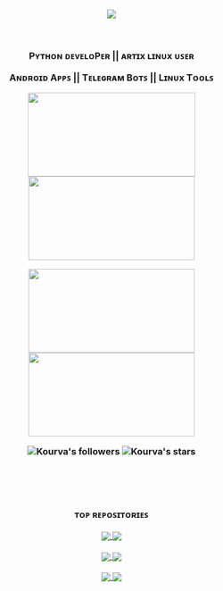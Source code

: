 <!-- ![Banner1](https://github.com/Kourva/Kourva/assets/118578799/b9a53968-5063-4b4b-91ae-174827134174)
![Banner2](https://github.com/Kourva/Kourva/assets/118578799/8e2fd200-584d-4332-8263-a3429f3349f9)
 -->
<!-- Trophies || About -->
<h3 align="center">
    <img align="center" src="https://github-profile-trophy.vercel.app/?username=Kourva&no-bg=true&no-frame=true&column=6&row=1&margin-w=10&border_color=00aa00&theme=matrix%" />
    <br><br><br>
    <p> Pʏᴛʜᴏɴ ᴅᴇᴠᴇʟᴏPᴇʀ || ᴀʀᴛɪx ʟɪɴᴜx ᴜꜱᴇʀ </p> 
    <p> Aɴᴅʀᴏɪᴅ Aᴩᴩꜱ || Tᴇʟᴇɢʀᴀᴍ Bᴏᴛꜱ || Lɪɴᴜx Tᴏᴏʟꜱ </p>
    <p align="center">
        <a href="https://www.hackerrank.com/certificates/c3daf8efff6a">
            <img src="https://user-images.githubusercontent.com/118578799/233812176-983a8253-d161-4a1e-a336-0db76fcc15e2.png" width=300 height=150/>
        </a>
        <a href="https://verify.mygreatlearning.com/verify/YJFFJNUM">
            <img src="https://dtmvamahs40ux.cloudfront.net/ComplementaryCourseCertificate/2711791/original/Mike_Kourva20230608-69-1gt13gw.jpg" width=298 height=150/>
        </a>
    </p>
    <p align="center">
        <a href="https://verify.mygreatlearning.com/verify/OWNKOILF">
            <img src="https://d9jmtjs5r4cgq.cloudfront.net/ComplementaryCourseCertificate/2712126/original/Mike_Kourva20230608-69-vs9xma.jpg" width=298 height=150/>
        </a>
        <a href="https://www.hackerrank.com/certificates/85073a706114">
            <img src="https://github.com/Kourva/Kourva/assets/118578799/a55963a6-aadd-4f9c-aabe-97a850ea6700" width=298 height=150/>
        </a>
    </p>
    <img alt="Kourva's followers" src="https://img.shields.io/github/followers/Kourva?color=009900&label=Follows&logo=github&logoColor=009900&style=flat-square">
    <img alt="Kourva's stars" src="https://img.shields.io/github/stars/Kourva?color=009900&label=Stars&logo=github&logoColor=009900&style=flat-square">
    <br>
</h3>

<br>

<!-- Streak stats -->
<!-- <h3 align="center">
    <p> ꜱᴛʀᴇᴀᴋ ꜱᴛᴀᴛꜱ || ᴀᴄᴄᴏᴜɴᴛ ꜱᴛʀᴇᴀᴋ </p> 
    <img align="center" src="https://streak-stats.demolab.com?user=Kourva&theme=black-ice&hide_border=false&border_radius=20&locale=ru&mode=weekly&card_width=550&background=000000&ring=00aa00&currStreakLabel=C3C3C3&fire=ffffff&stroke=00aa00&sideLabels=00aa00&border=00aa00" />
    <p>
</h3>

<br> -->

<!-- Extra pins -->
<h3 align="center">
    <br>
    <p> ᴛᴏᴩ ʀᴇᴩᴏꜱɪᴛᴏʀɪᴇꜱ </p>
    <a href="https://github.com/Kourva/V2rayDoprax">
        <img align="center" src="https://github-readme-stats-git-masterrstaa-rickstaa.vercel.app/api/pin/?username=Kourva&repo=V2rayDoprax&theme=transparent&show_owner=false&border_color=555555&title_color=00aa00&text_color=C3C3C3&border_radius=20" />
    </a>
    <a href="https://github.com/Kourva/V2Paste">
        <img align="center" src="https://github-readme-stats-git-masterrstaa-rickstaa.vercel.app/api/pin/?username=Kourva&repo=V2Paste&theme=transparent&show_owner=false&border_color=555555&title_color=00aa00&text_color=C3C3C3&border_radius=20" />
    </a>
    <p></p>
    <a href="https://github.com/Kourva/IpeeInfo">
        <img align="center" src="https://github-readme-stats-git-masterrstaa-rickstaa.vercel.app/api/pin/?username=Kourva&repo=IpeeInfo&theme=transparent&show_owner=false&border_color=555555&title_color=00aa00&text_color=C3C3C3&border_radius=20" />
    </a>
    <a href="https://github.com/Kourva/pacluma">
        <img align="center" src="https://github-readme-stats-git-masterrstaa-rickstaa.vercel.app/api/pin/?username=Kourva&repo=pacluma&theme=transparent&show_owner=false&border_color=555555&title_color=00aa00&text_color=C3C3C3&border_radius=20" />
    </a>
    <p></p>
    <a href="https://github.com/Kourva/netmirror">
        <img align="center" src="https://github-readme-stats-git-masterrstaa-rickstaa.vercel.app/api/pin/?username=Kourva&repo=netmirror&theme=transparent&show_owner=false&border_color=555555&title_color=00aa00&text_color=C3C3C3&border_radius=20" />
    </a>
    <a href="https://github.com/Kourva/crocsy">
        <img align="center" src="https://github-readme-stats-git-masterrstaa-rickstaa.vercel.app/api/pin/?username=Kourva&repo=crocsy&theme=transparent&show_owner=false&border_color=555555&title_color=00aa00&text_color=C3C3C3&border_radius=20" />
    </a>
</h3>

<!-- <br> -->
<!-- <h3 align="center">
    <br>
    <p> ᴀᴄᴄᴏᴜɴᴛ ꜱᴛᴀᴛꜱ || ᴜꜱᴇᴅ ʟᴀɴɢᴜᴀɢᴇꜱ </p>
    <img align="center" src="https://github-readme-stats.vercel.app/api?username=Kourva&show_icons=true&theme=chartreuse-dark&bg-color=00000000&hide_border=false&title_color=00aa00&text_color=aaaaaa&count_private=true&locale=ru&rank_icon=github&border_color=00aa00&border_radius=20&line_height=28" />
    <img align="center" src="https://github-readme-stats.vercel.app/api/top-langs/?username=Kourva&langs_count=10&layout=compact&hide_border=false&theme=chartreuse-dark&locale=ru&title_color=00aa00&text_color=00aa00&card_width=350&border_color=00aa00&border_radius=20" />
</h3> -->
